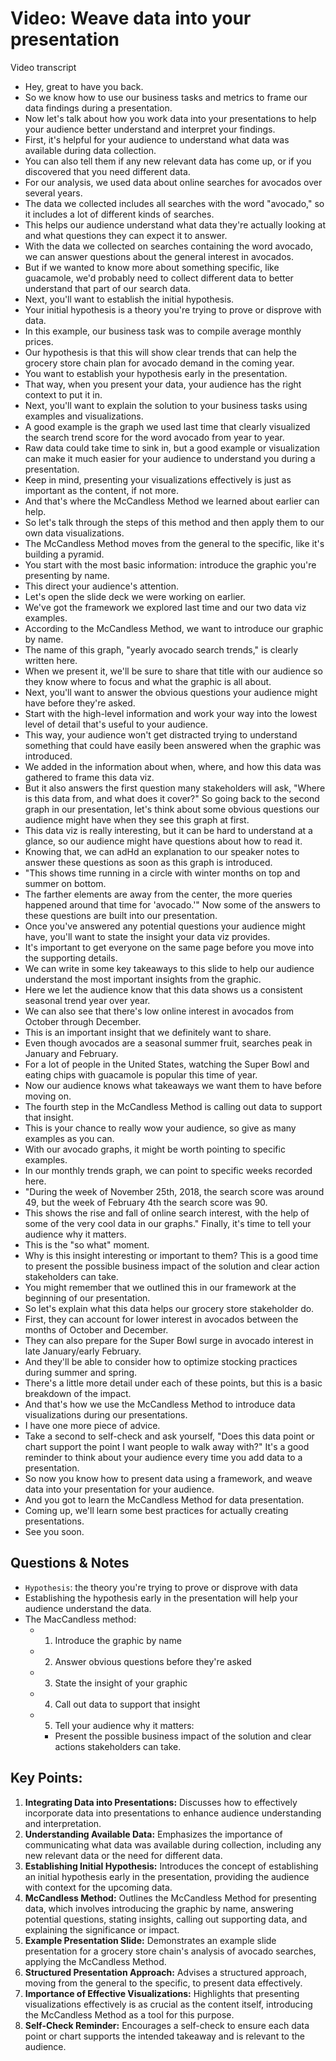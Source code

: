 # Video: Weave data into your presentation

Video transcript

- Hey, great to have you back.
- So we know how to use our business tasks and metrics to frame our data findings during a presentation.
- Now let's talk about how you work data into your presentations to help your audience better understand and interpret your findings.
- First, it's helpful for your audience to understand what data was available during data collection.
- You can also tell them if any new relevant data has come up, or if you discovered that you need different data.
- For our analysis, we used data about online searches for avocados over several years.
- The data we collected includes all searches with the word "avocado," so it includes a lot of different kinds of searches.
- This helps our audience understand what data they're actually looking at and what questions they can expect it to answer.
- With the data we collected on searches containing the word avocado, we can answer questions about the general interest in avocados.
- But if we wanted to know more about something specific, like guacamole, we'd probably need to collect different data to better understand that part of our search data.
- Next, you'll want to establish the initial hypothesis.
- Your initial hypothesis is a theory you're trying to prove or disprove with data.
- In this example, our business task was to compile average monthly prices.
- Our hypothesis is that this will show clear trends that can help the grocery store chain plan for avocado demand in the coming year.
- You want to establish your hypothesis early in the presentation.
- That way, when you present your data, your audience has the right context to put it in.
- Next, you'll want to explain the solution to your business tasks using examples and visualizations.
- A good example is the graph we used last time that clearly visualized the search trend score for the word avocado from year to year.
- Raw data could take time to sink in, but a good example or visualization can make it much easier for your audience to understand you during a presentation.
- Keep in mind, presenting your visualizations effectively is just as important as the content, if not more.
- And that's where the McCandless Method we learned about earlier can help.
- So let's talk through the steps of this method and then apply them to our own data visualizations.
- The McCandless Method moves from the general to the specific, like it's building a pyramid.
- You start with the most basic information: introduce the graphic you're presenting by name.
- This direct your audience's attention.
- Let's open the slide deck we were working on earlier.
- We've got the framework we explored last time and our two data viz examples.
- According to the McCandless Method, we want to introduce our graphic by name.
- The name of this graph, "yearly avocado search trends," is clearly written here.
- When we present it, we'll be sure to share that title with our audience so they know where to focus and what the graphic is all about.
- Next, you'll want to answer the obvious questions your audience might have before they're asked.
- Start with the high-level information and work your way into the lowest level of detail that's useful to your audience.
- This way, your audience won't get distracted trying to understand something that could have easily been answered when the graphic was introduced.
- We added in the information about when, where, and how this data was gathered to frame this data viz.
- But it also answers the first question many stakeholders will ask, "Where is this data from, and what does it cover?" So going back to the second graph in our presentation, let's think about some obvious questions our audience might have when they see this graph at first.
- This data viz is really interesting, but it can be hard to understand at a glance, so our audience might have questions about how to read it.
- Knowing that, we can adHd an explanation to our speaker notes to answer these questions as soon as this graph is introduced.
- "This shows time running in a circle with winter months on top and summer on bottom.
- The farther elements are away from the center, the more queries happened around that time for 'avocado.'" Now some of the answers to these questions are built into our presentation.
- Once you've answered any potential questions your audience might have, you'll want to state the insight your data viz provides.
- It's important to get everyone on the same page before you move into the supporting details.
- We can write in some key takeaways to this slide to help our audience understand the most important insights from the graphic.
- Here we let the audience know that this data shows us a consistent seasonal trend year over year.
- We can also see that there's low online interest in avocados from October through December.
- This is an important insight that we definitely want to share.
- Even though avocados are a seasonal summer fruit, searches peak in January and February.
- For a lot of people in the United States, watching the Super Bowl and eating chips with guacamole is popular this time of year.
- Now our audience knows what takeaways we want them to have before moving on.
- The fourth step in the McCandless Method is calling out data to support that insight.
- This is your chance to really wow your audience, so give as many examples as you can.
- With our avocado graphs, it might be worth pointing to specific examples.
- In our monthly trends graph, we can point to specific weeks recorded here.
- "During the week of November 25th, 2018, the search score was around 49, but the week of February 4th the search score was 90.
- This shows the rise and fall of online search interest, with the help of some of the very cool data in our graphs." Finally, it's time to tell your audience why it matters.
- This is the "so what" moment.
- Why is this insight interesting or important to them? This is a good time to present the possible business impact of the solution and clear action stakeholders can take.
- You might remember that we outlined this in our framework at the beginning of our presentation.
- So let's explain what this data helps our grocery store stakeholder do.
- First, they can account for lower interest in avocados between the months of October and December.
- They can also prepare for the Super Bowl surge in avocado interest in late January/early February.
- And they'll be able to consider how to optimize stocking practices during summer and spring.
- There's a little more detail under each of these points, but this is a basic breakdown of the impact.
- And that's how we use the McCandless Method to introduce data visualizations during our presentations.
- I have one more piece of advice.
- Take a second to self-check and ask yourself, "Does this data point or chart support the point I want people to walk away with?" It's a good reminder to think about your audience every time you add data to a presentation.
- So now you know how to present data using a framework, and weave data into your presentation for your audience.
- And you got to learn the McCandless Method for data presentation.
- Coming up, we'll learn some best practices for actually creating presentations.
- See you soon.

## Questions & Notes

- `Hypothesis`: the theory you're trying to prove or disprove with data
- Establishing the hypothesis early in the presentation will help your audience understand the data.
- The MacCandless method:
  - 1. Introduce the graphic by name
  - 2. Answer obvious questions before they're asked
  - 3. State the insight of your graphic
  - 4. Call out data to support that insight
  - 5. Tell your audience why it matters:
    - Present the possible business impact of the solution and clear actions stakeholders can take.

## Key Points:

1. **Integrating Data into Presentations:** Discusses how to effectively incorporate data into presentations to enhance audience understanding and interpretation.
2. **Understanding Available Data:** Emphasizes the importance of communicating what data was available during collection, including any new relevant data or the need for different data.
3. **Establishing Initial Hypothesis:** Introduces the concept of establishing an initial hypothesis early in the presentation, providing the audience with context for the upcoming data.
4. **McCandless Method:** Outlines the McCandless Method for presenting data, which involves introducing the graphic by name, answering potential questions, stating insights, calling out supporting data, and explaining the significance or impact.
5. **Example Presentation Slide:** Demonstrates an example slide presentation for a grocery store chain's analysis of avocado searches, applying the McCandless Method.
6. **Structured Presentation Approach:** Advises a structured approach, moving from the general to the specific, to present data effectively.
7. **Importance of Effective Visualizations:** Highlights that presenting visualizations effectively is as crucial as the content itself, introducing the McCandless Method as a tool for this purpose.
8. **Self-Check Reminder:** Encourages a self-check to ensure each data point or chart supports the intended takeaway and is relevant to the audience.
